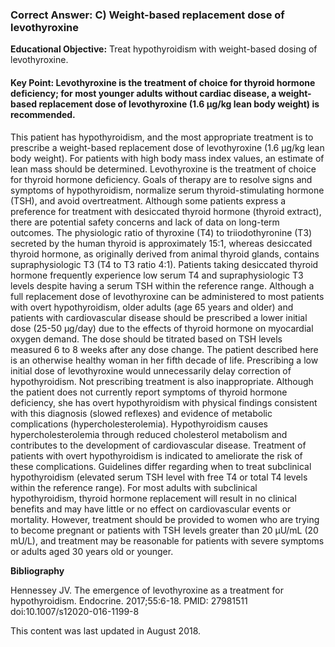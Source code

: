 
### Correct Answer: C) Weight-based replacement dose of levothyroxine 

**Educational Objective:** Treat hypothyroidism with weight-based dosing of levothyroxine.

#### **Key Point:** Levothyroxine is the treatment of choice for thyroid hormone deficiency; for most younger adults without cardiac disease, a weight-based replacement dose of levothyroxine (1.6 µg/kg lean body weight) is recommended.

This patient has hypothyroidism, and the most appropriate treatment is to prescribe a weight-based replacement dose of levothyroxine (1.6 µg/kg lean body weight). For patients with high body mass index values, an estimate of lean mass should be determined. Levothyroxine is the treatment of choice for thyroid hormone deficiency. Goals of therapy are to resolve signs and symptoms of hypothyroidism, normalize serum thyroid-stimulating hormone (TSH), and avoid overtreatment.
Although some patients express a preference for treatment with desiccated thyroid hormone (thyroid extract), there are potential safety concerns and lack of data on long-term outcomes. The physiologic ratio of thyroxine (T4) to triiodothyronine (T3) secreted by the human thyroid is approximately 15:1, whereas desiccated thyroid hormone, as originally derived from animal thyroid glands, contains supraphysiologic T3 (T4 to T3 ratio 4:1). Patients taking desiccated thyroid hormone frequently experience low serum T4 and supraphysiologic T3 levels despite having a serum TSH within the reference range.
Although a full replacement dose of levothyroxine can be administered to most patients with overt hypothyroidism, older adults (age 65 years and older) and patients with cardiovascular disease should be prescribed a lower initial dose (25-50 µg/day) due to the effects of thyroid hormone on myocardial oxygen demand. The dose should be titrated based on TSH levels measured 6 to 8 weeks after any dose change. The patient described here is an otherwise healthy woman in her fifth decade of life. Prescribing a low initial dose of levothyroxine would unnecessarily delay correction of hypothyroidism.
Not prescribing treatment is also inappropriate. Although the patient does not currently report symptoms of thyroid hormone deficiency, she has overt hypothyroidism with physical findings consistent with this diagnosis (slowed reflexes) and evidence of metabolic complications (hypercholesterolemia). Hypothyroidism causes hypercholesterolemia through reduced cholesterol metabolism and contributes to the development of cardiovascular disease. Treatment of patients with overt hypothyroidism is indicated to ameliorate the risk of these complications. Guidelines differ regarding when to treat subclinical hypothyroidism (elevated serum TSH level with free T4 or total T4 levels within the reference range). For most adults with subclinical hypothyroidism, thyroid hormone replacement will result in no clinical benefits and may have little or no effect on cardiovascular events or mortality. However, treatment should be provided to women who are trying to become pregnant or patients with TSH levels greater than 20 µU/mL (20 mU/L), and treatment may be reasonable for patients with severe symptoms or adults aged 30 years old or younger.

**Bibliography**

Hennessey JV. The emergence of levothyroxine as a treatment for hypothyroidism. Endocrine. 2017;55:6-18. PMID: 27981511 doi:10.1007/s12020-016-1199-8

This content was last updated in August 2018.